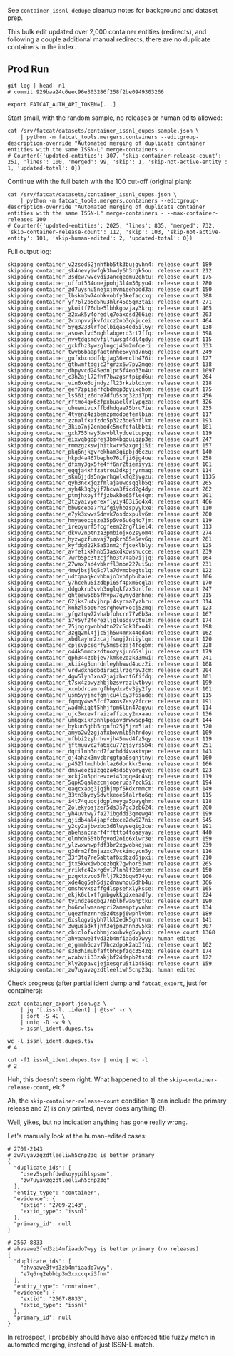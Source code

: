 
See `container_issnl_dedupe` cleanup notes for background and dataset prep.

This bulk edit updated over 2,000 container entities (redirects), and following
a couple additional manual redirects, there are no duplicate containers in the
index.

## Prod Run

    git log | head -n1
    # commit 929baa24c6eec96e303286f258f2be0949303266

    export FATCAT_AUTH_API_TOKEN=[...]

Start small, with the random sample, no releases or human edits allowed:

    cat /srv/fatcat/datasets/container_issnl_dupes.sample.json \
        | python -m fatcat_tools.mergers.containers --editgroup-description-override "Automated merging of duplicate container entities with the same ISSN-L" merge-containers -
    # Counter({'updated-entities': 307, 'skip-container-release-count': 251, 'lines': 100, 'merged': 99, 'skip': 1, 'skip-not-active-entity': 1, 'updated-total': 0})

Continue with the full batch with the 100 cut-off (original plan):

    cat /srv/fatcat/datasets/container_issnl_dupes.json \
        | python -m fatcat_tools.mergers.containers --editgroup-description-override "Automated merging of duplicate container entities with the same ISSN-L" merge-containers - --max-container-releases 100
    # Counter({'updated-entities': 2025, 'lines': 835, 'merged': 732, 'skip-container-release-count': 112, 'skip': 103, 'skip-not-active-entity': 101, 'skip-human-edited': 2, 'updated-total': 0})

Full output log:

    skipping container_v2zsod52jnhfbb5tk3bujgvhn4: release count 189
    skipping container_sk4nevyiwfgk3hwdy6h3rgk5ou: release count 212
    skipping container_3sdew7wvcvdi3ancgeemu2qhtu: release count 175
    skipping container_uffot534onejpohj3l4m36pyu4: release count 280
    skipping container_zd7uysnu5nejxjmvmieehodd3a: release count 150
    skipping container_lbskm3w74nhkvobfy3kefaqcxq: release count 388
    skipping container_yf76l2b5d5hu3hlr45e5qm3tai: release count 271
    skipping container_ykoitf76dbe5lbhkgozjay3krq: release count 405
    skipping container_z2xwk5y4oredlg7oaxcsd266ie: release count 203
    skipping container_2cxnpvvjkvfdxcz2nb3qkjucei: release count 464
    skipping container_5yq3233lrfeclbiqa54ed5il6y: release count 138
    skipping container_asoaslvd5nghlabgerd3rt7ffq: release count 398
    skipping container_nvvtdqsmdvfilfuwsg44dl4gdy: release count 115
    skipping container_gxkfhz3ywzglngcj46m2mfqeri: release count 333
    skipping container_twvb6baapfaotnhhe6xynd7n6q: release count 249
    skipping container_gufxbxnddfdpjag36erclh476i: release count 127
    skipping container_qthwmftdgjc2fgrzx6w7py2mqe: release count 138
    skipping container_dbpyvcd245ednlpc5f4eo33u4u: release count 1097
    skipping container_c3h2ajl72fhf7bwzgsntpipd6u: release count 264
    skipping container_vin6xe6ojndyzfl23rkzbldxym: release count 218
    skipping container_eef7zpisarfcbdmgp3pyixchom: release count 175
    skipping container_ls56ijz6dre7dfu5sbg32pi7pq: release count 456
    skipping container_rftmo4qx6zfpxbuaellrlypqza: release count 326
    skipping container_uhuemivuxffbdhdqae75bru7ie: release count 235
    skipping container_4tyenz4zibemzpmodpefemlbia: release count 117
    skipping container_zznalfkafzdo5p32z3qe5hflkm: release count 193
    skipping container_3kio7nj2enbodc5mcfefalbbti: release count 181
    skipping container_gxk755hay5bwvbllydcetcupqq: release count 119
    skipping container_eixvqbgdprej3bm4bqouiqzp3e: release count 247
    skipping container_rmmzgzkswjhitkwrv6zxgmji5i: release count 157
    skipping container_pkq6njkgvrekham3qipbjd6czu: release count 140
    skipping container_hkpd4a467bepho76ifji6jg4ue: release count 258
    skipping container_dfxmy3gx5fe4ff6nr2tiemiyyi: release count 101
    skipping container_eqqja4xhfzatrou3dkpjryrmaq: release count 114
    skipping container_sku6jjds5ngwrhqwlxfq2jvgzu: release count 1135
    skipping container_qyh3ncxjqzfmlajauwcsqqlb5q: release count 265
    skipping container_syh4k3q3yjf7hcva3ficd2g4dy: release count 262
    skipping container_ptmjhxoyfffjzbwkbe65fle4qm: release count 201
    skipping container_3tzyaivyerexflyiy463i5q4x4: release count 466
    skipping container_bbwsceba7rh2fgiyhbzspyykxe: release count 110
    skipping container_e7yk3xwws5dnvk7osdoxpulv6m: release count 200
    skipping container_hmyaeocgsze35p5vo5u6q4o7jm: release count 119
    skipping container_ireoyurf5fcgfeem22ng7liel4: release count 313
    skipping container_dkvv2nptnza3pmbiojxo2syom4: release count 274
    skipping container_hyzwgzfumvaj7pqkrh65e5ev6q: release count 261
    skipping container_kyfdgd22k5a53nm2jfjceklbly: release count 125
    skipping container_avfetikkhnb53asxdkowshucce: release count 239
    skipping container_7wrb5pc3tzcjfho3t74ab7ijjq: release count 164
    skipping container_27wax7sd4vbkrfl3mbe227ui5u: release count 231
    skipping container_4mwjbsjlq5c7la7dvmqbegtslq: release count 122
    skipping container_udtqmaqkcvhbnjo3vhfpbubaie: release count 106
    skipping container_y7hcehu5izdbpi65f4pxm6cqla: release count 170
    skipping container_ddgokru3vvh3nglqkfzx5orlfe: release count 247
    skipping container_qhtesw5bb5fhvpw7gymydznhne: release count 215
    skipping container_62jks7u4vjbrpl4sycma7yzhru: release count 314
    skipping container_knhzl5oq6resrghowrxocj52mq: release count 123
    skipping container_yfgztqw72vhabfohcrr77v6b3a: release count 167
    skipping container_i7v5yf24erezljqlu5dsvctulm: release count 174
    skipping container_75jngrgwnbb4tn22c5qk3fxo4i: release count 198
    skipping container_3zgq2ml4jjc5jh5w4mrx44qda4: release count 162
    skipping container_xbdlayhr2zcajfsmgj7niiylqm: release count 120
    skipping container_cpjsvpcsgrfy5ms5czaj4fcgbm: release count 228
    skipping container_o44k5mmoxzdtnozysjun66slju: release count 179
    skipping container_qph344zobjev7kmke2ozk33mwi: release count 241
    skipping container_xkii4g5qnrdnleyhhwvd4uoz2i: release count 108
    skipping container_vrdwdxnidbdiracilr3gr5v3cm: release count 204
    skipping container_4gw5lyn3xna2jajzbxot6fifdq: release count 101
    skipping container_t7sx4zbwyzhbjbzsvrazlwtbvy: release count 199
    skipping container_xxnbdrcamrgfbhydxv6v3jy2fy: release count 101
    skipping container_usm5yyjmcfgmjcu4lcy3f6sade: release count 115
    skipping container_fqmqy4ws5fcf7axos7esy2fcce: release count 191
    skipping container_wadmkiqbt5hhjfpm6lbn47agyu: release count 114
    skipping container_ujc3wxewfraizaffzouy2mxaau: release count 136
    skipping container_um6qxikn3nhlpoiovdrww5gp4q: release count 144
    skipping container_bykun5gbb5cgnfo25j5jzm5iai: release count 320
    skipping container_amyo2w2zgjafxbxvmlb5hfndoy: release count 109
    skipping container_mfbbi2zyhrhvvjh45mvd4fz5qy: release count 119
    skipping container_jftmuuvc2fa6xcu77zjsyrs5b4: release count 251
    skipping container_dqrilnh3ord7fachdd4vaktvpe: release count 143
    skipping container_oj4ahzx3mvcbrggtpa6sqnjtny: release count 160
    skipping container_p452ltmuhbdnlaz6donkkr5une: release count 166
    skipping container_dmsweozizzgqza4sd5byomyqve: release count 123
    skipping container_xckj2u5pdrevxei43pgqe4c4sq: release count 119
    skipping container_5qpk5qalazcmjooeruos7zck5i: release count 194
    skipping container_eaqcxaog3jgjhjmpf5kdxrmmcm: release count 149
    skipping container_33tn3bydy5dvtkeoe5falrto6q: release count 115
    skipping container_i4t74quqcjdgplmeyga5payqhm: release count 118
    skipping container_2olekyosjzer5ds3s7gc3zb624: release count 200
    skipping container_yh4uvtwy7fa27ibgddi3qmewg4: release count 199
    skipping container_qjidb4al4japfcbxce2dw627ni: release count 545
    skipping container_y2cy2ajbwzbo3d6lwyseqig2ce: release count 191
    skipping container_abehsncrarf4ffttto4toaayay: release count 440
    skipping container_elmhdn55tbfgvod2oic6xlwr3e: release count 159
    skipping container_ylzwxwnwpfdf3br2xgwobkqjwa: release count 239
    skipping container_g3drm2f6mjazxc7vckimcycn5y: release count 116
    skipping container_33f3tq7re5abtafbxdbzd6jpxi: release count 210
    skipping container_jtx5kwkiwbcezbqk7gwhor53wm: release count 265
    skipping container_rrikfc42xrg6vl7lnhlf26mtxm: release count 150
    skipping container_pzqxtxvco5fhlj7k23bqw374yu: release count 106
    skipping container_xde4qg5sh5djzdnawhou5dhb4u: release count 366
    skipping container_omshcvxszffgdlspsehxlyksse: release count 165
    skipping container_ekjk6clxtfgmbgvkkgixeaadfy: release count 224
    skipping container_tyindzesqbg27nblbfwa6hptku: release count 190
    skipping container_ho6rwlwmsnepri2amemptyvnhm: release count 134
    skipping container_uqezfmzrnre5zdtspj6wphlvbm: release count 189
    skipping container_6xslqgviybh7lkl2edk5ghtvum: release count 141
    skipping container_3wgusadkfjhf3ejpn2nnn3v5ka: release count 307
    skipping container_cbiclofvcbhmjcxubvkg5vyhxi: release count 1368
    skipping container_ahvaawe3fvd3zb4mfiaado7wyy: human edited
    skipping container_ejgmmh6ozvf7hczdpok2ab3fni: release count 102
    skipping container_s3h3himubfaftbhcpfzgc354zq: release count 174
    skipping container_wzabvii33zakjbf24dspb2tst4: release count 122
    skipping container_kly2opavcjejxesqru5tib455q: release count 159
    skipping container_zw7uyavzgzdtleeliwh5cnp23q: human edited

Check progress (after partial ident dump and `fatcat_export`, just for containers):

    zcat container_export.json.gz \
        | jq '[.issnl, .ident] | @tsv' -r \
        | sort -S 4G \
        | uniq -D -w 9 \
        > issnl_ident.dupes.tsv

    wc -l issnl_ident.dupes.tsv
    # 4

    cut -f1 issnl_ident.dupes.tsv | uniq | wc -l
    # 2

Huh, this doesn't seem right. What happened to all the `skip-container-release-count`, etc?

Ah, the `skip-container-release-count` condition 1) can include the primary
release and 2) is only printed, never does anything (!).

Well, yikes, but no indication anything has gone really wrong.

Let's manually look at the human-edited cases:

    # 2709-2143
    # zw7uyavzgzdtleeliwh5cnp23q is better primary
    {
      "duplicate_ids": [
        "osev5sprhfdwdkoyypihlspsme",
        "zw7uyavzgzdtleeliwh5cnp23q"
      ],
      "entity_type": "container",
      "evidence": {
        "extid": "2709-2143",
        "extid_type": "issnl"
      },
      "primary_id": null
    }

    # 2567-8833
    # ahvaawe3fvd3zb4mfiaado7wyy is better primary (no releases)
    {
      "duplicate_ids": [
        "ahvaawe3fvd3zb4mfiaado7wyy",
        "e7q6rq2ebbbp3m3xxccqxi3fnm"
      ],
      "entity_type": "container",
      "evidence": {
        "extid": "2567-8833",
        "extid_type": "issnl"
      },
      "primary_id": null
    }

In retrospect, I probably should have also enforced title fuzzy match in
automated merging, instead of just ISSN-L match.
